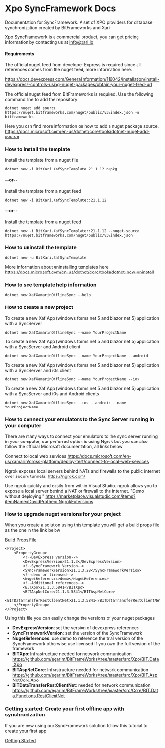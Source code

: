# Xpo SyncFramework Docs
Documentation for SyncFramework. A set of XPO providers for database synchronization created by BitFrameworks and Xari

Xpo SyncFramework is a commercial product, you can get pricing information by contacting us at info@xari.io

#### Requirements

The official nuget feed from developer Express is required since all references comes from the nuget feed, more information here.

https://docs.devexpress.com/GeneralInformation/116042/installation/install-devexpress-controls-using-nuget-packages/obtain-your-nuget-feed-url

The official nuget feed from BitFrameworks is required. Use the following command line to add the repository
```<language>
dotnet nuget add source https://nuget.bitframeworks.com/nuget/public/v3/index.json -n bitframeworks
```

Here you can find more information on how to add a nuget package source.
https://docs.microsoft.com/en-us/dotnet/core/tools/dotnet-nuget-add-source


### How to install the template

Install the template from a nuget file
```<language>
dotnet new -i BitXari.XafSyncTemplate.21.1.12.nupkg
```
#### --or--

Install the template from a nuget feed
```<language>
dotnet new -i BitXari.XafSyncTemplate::21.1.12
```

#### --or--

Install the template from a nuget feed
```<language>
dotnet new -i BitXari.XafSyncTemplate::21.1.12 --nuget-source https://nuget.bitframeworks.com/nuget/public/v3/index.json
```

### How to uninstall the template


```<language>
dotnet new -u BitXari.XafSyncTemplate
```

More information about uninstalling templates here https://docs.microsoft.com/en-us/dotnet/core/tools/dotnet-new-uninstall

### How to see template help information

```<language>
dotnet new XafXamarinOfflineSync --help
```

### How to create a new project
To create a new Xaf App (windows forms net 5 and blazor net 5) application with a SyncServer

```<language>
dotnet new XafXamarinOfflineSync --name YourProjectName
```
To create a new Xaf App (windows forms net 5 and blazor net 5) application with a SyncServer and Android client

```<language>
dotnet new XafXamarinOfflineSync --name YourProjectName --android
```

To create a new Xaf App (windows forms net 5 and blazor net 5) application with a SyncServer and iOs client

```<language>
dotnet new XafXamarinOfflineSync --name YourProjectName --ios
```

To create a new Xaf App (windows forms net 5 and blazor net 5) application with a SyncServer and iOs and Android clients

```<language>
dotnet new XafXamarinOfflineSync --ios --android --name YourProjectName
```

### How to connect your emulators to the Sync Server running in your computer

There are many ways to connect your emulators to the sync server running in your computer, our preferred option is using Ngrok
but you can also follow the official Microsoft documentation, all links below

Connect to local web services
https://docs.microsoft.com/en-us/xamarin/cross-platform/deploy-test/connect-to-local-web-services

Ngrok exposes local servers behind NATs and firewalls to the public internet over secure tunnels.
https://ngrok.com/

Use ngrok quickly and easily from within Visual Studio. ngrok allows you to expose a local server behind a NAT or firewall to the internet. "Demo without deploying."
https://marketplace.visualstudio.com/items?itemName=DavidProthero.NgrokExtensions

### How to upgrade nuget versions for your project

When you create a solution using this template you will get a build props file as the one in the link below

[Build Props File](DemoApp/Directory.Build.props)


```<language>
<Project>
	<PropertyGroup>
		<!--DevExpress version-->
		<DevExpressVersion>21.1.3</DevExpressVersion>
		<!--SyncFramework Version-->
		<SyncFrameworkVersion>21.1.3.28</SyncFrameworkVersion>
		<!--demo or licensed-->
		<NugetReferences>demo</NugetReferences>
		<!--Additional references-->
		<BITXpo>21.1.3.5841</BITXpo>
		<BITAspNetCore>21.1.3.5841</BITAspNetCore>
		<BITDataTransferRestClientNet>21.1.3.5841</BITDataTransferRestClientNet>
	</PropertyGroup>
</Project>

```
Using this file you can easily change the versions of your nuget packages

- **DevExpressVersion**: set the version of devexpress references
- **SyncFrameworkVersion**: set the version of the SyncFramework
- **NugetReferences**: use demo to reference the trial version of the SyncFramework otherwise use licensed if you own the full version of the framework
- **BITXpo**: Infrastructure needed for network communication https://github.com/egarim/BitFrameWorks/tree/master/src/Xpo/BIT.Data.Xpo
- **BITAspNetCore**: Infrastructure needed for network communication https://github.com/egarim/BitFrameWorks/tree/master/src/Xpo/BIT.AspNetCore.Xpo
- **BITDataTransferRestClientNet**:  needed for network communication https://github.com/egarim/BitFrameWorks/tree/master/src/Core/BIT.Data.Functions.RestClientNet

### Getting started: Create your first offline app with synchronization

If you are new using our SyncFramework solution follow this tutorial to create your first app

[Getting Started](Docs/GettingStarted.md) 
